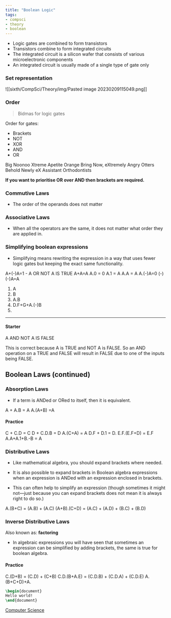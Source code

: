 ```yaml
---
title: "Boolean Logic"
tags:
- compsci
- theory
- boolean
---
```



- Logic gates are combined to form transistors
- Transistors combine to form integrated circuits
- The integrated circuit is a silicon wafer that consists of various microelectronic components
- An integrated circuit is usually made of a single type of gate only


### Set representation


![[sixth/CompSci/Theory/img/Pasted image 20230209115049.png]]

### Order

> Bidmas for logic gates


Order for gates:

- Brackets
- NOT
- XOR
- AND
- OR

Big Noonoo Xtreme Apetite Orange
Bring Now, eXtremely Angry Otters
Behold Newly eX Assistant Orthodontists

**If you want to prioritise OR over AND then brackets are required.**

### Commutive Laws


- The order of the operands does not matter


### Associative Laws

- When all the operators are the same, it does not matter what order they are applied in.

### Simplifying boolean expressions

- Simplifying means rewriting the expression in a way that uses fewer logic gates but keeping the exact same functionality.

A+(-)A=1 - A OR NOT A IS TRUE
A+A=A
A.0 = 0
A.1 = A
A.A = A
A.(-)A=0
(-)(-)A=A

1) A
2) B
3) A.B
4) D.F+G+A.(-)B
5) 
---
#### Starter

A AND NOT A IS FALSE

This is correct because A is TRUE and NOT A is FALSE. So an AND operation on a TRUE and FALSE will result in FALSE due to one of the inputs being FALSE.

## Boolean Laws (continued)

### Absorption Laws

- If a term is ANDed or ORed to itself, then it is equivalent.

A + A.B = A
A.(A+B) =A



#### Practice

C + C.D = C
D + C.D.B = D
A.(C+A) = A
D.F + D.1 = D.
E.F.(E.F+D) = E.F
A.A+A.1+B.-B = A

### Distributive Laws

- Like mathematical algebra, you should expand brackets where needed.

- It is also possible to expand brackets in Boolean algebra expressions when an expression is ANDed with an expression enclosed in brackets.

- This can often help to simplify an expression (though sometimes it might not—just because you can expand brackets does not mean it is always right to do so.)

A.(B+C) = (A.B) + (A.C)
(A+B).(C+D) = (A.C) + (A.D) + (B.C) + (B.D)

### Inverse Distributive Laws

Also known as: **factoring**

- In algebraic expressions you will have seen that sometimes an expression can be simplified by adding brackets, the same is true for boolean algebra.

#### Practice

C.(D+B) = (C.D) + (C+B)
C.D.(B+A.E) = (C.D.B) + (C.D.A) + (C.D.E)
A.(B+C+D)+A.

```latex
\begin{document}
Hello world!
\end{document}
```




[Computer Science](/ComputerScience)